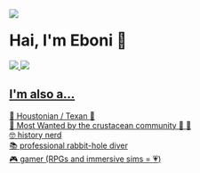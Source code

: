 <img align="left" img src="https://user-images.githubusercontent.com/32157169/197328189-c4e82b77-7d6e-429b-a122-bf3ff046d1b6.png">

 # Hai, I'm Eboni :wave:


<a target="_blank" href="https://www.linkedin.com/in/ebonilm"><img src="https://img.shields.io/badge/LinkedIn-0077B5?style=for-the-badge&logo=linkedin&logoColor=white"/> <a target="_blank" href="https://curioushistonian.com"><img src="https://img.shields.io/badge/WordPress-%23117AC9.svg?style=for-the-badge&logo=WordPress&logoColor=white"/>

## I'm also a...
:metal: Houstonian / Texan :cowboy_hat_face: <br>
:crab: Most Wanted by the crustacean community :shrimp: :lobster: <br>
:nerd_face: history nerd <br>
:books: professional rabbit-hole diver <br>
:video_game:	gamer (RPGs and immersive sims = :heartpulse:) <br>

